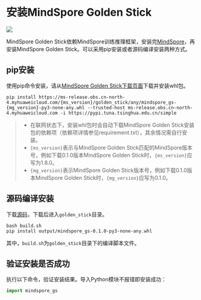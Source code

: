 # 安装MindSpore Golden Stick

<a href="https://gitee.com/mindspore/docs/blob/master/docs/golden_stick/docs/source_zh_cn/install.md" target="_blank"><img src="https://mindspore-website.obs.cn-north-4.myhuaweicloud.com/website-images/master/resource/_static/logo_source.png"></a>

MindSpore Golden Stick依赖MindSpore训练推理框架，安装完[MindSpore](https://gitee.com/mindspore/mindspore#安装)，再安装MindSpore Golden Stick。可以采用pip安装或者源码编译安装两种方式。

## pip安装

使用pip命令安装，请从[MindSpore Golden Stick下载页面](https://www.mindspore.cn/versions)下载并安装whl包。

 ```shell
pip install https://ms-release.obs.cn-north-4.myhuaweicloud.com/{ms_version}/golden_stick/any/mindspore_gs-{mg_version}-py3-none-any.whl --trusted-host ms-release.obs.cn-north-4.myhuaweicloud.com -i https://pypi.tuna.tsinghua.edu.cn/simple
```

> - 在联网状态下，安装whl包时会自动下载MindSpore Golden Stick安装包的依赖项（依赖项详情参见requirement.txt），其余情况需自行安装。
> - `{ms_version}`表示与MindSpore Golden Stick匹配的MindSpore版本号，例如下载0.1.0版本MindSpore Golden Stick时，`{ms_version}`应写为1.8.0。
> - `{mg_version}`表示MindSpore Golden Stick版本号，例如下载0.1.0版本MindSpore Golden Stick时，`{mg_version}`应写为0.1.0。

## 源码编译安装

下载[源码](https://gitee.com/mindspore/golden-stick)，下载后进入`golden_stick`目录。

```shell
bash build.sh
pip install output/mindspore_gs-0.1.0-py3-none-any.whl
```

其中，`build.sh`为`golden_stick`目录下的编译脚本文件。

## 验证安装是否成功

执行以下命令，验证安装结果。导入Python模块不报错即安装成功：

```python
import mindspore_gs
```
